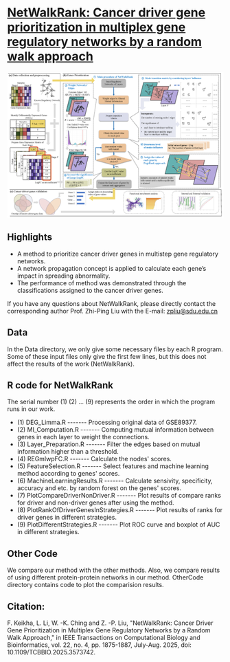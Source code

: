 # [NetWalkRank: Cancer driver gene prioritization in multiplex gene regulatory networks by a random walk approach](https://github.com/zpliulab/NetWalkRank)
![TransMarker Framework](GraphicAbstract.png)

## Highlights
- A method to prioritize cancer driver genes in multistep gene regulatory networks.
- A network propagation concept is applied to calculate each gene’s impact in spreading abnormality.
- The performance of method was demonstrated through the classifications assigned to the cancer driver genes.

If you have any questions about NetWalkRank, please directly contact the corresponding author Prof. Zhi-Ping Liu with the E-mail: zpliu@sdu.edu.cn

## Data
In the Data directory, we only give some necessary files by each R program.
Some of these input files only give the first few lines, but this does not affect the results of the work (NetWalkRank).

## R code for NetWalkRank
The serial number (1) (2) ... (9) represents the order in which the program runs in our work.
- (1) DEG_Limma.R ------- Processing original data of GSE89377.
- (2) MI_Computation.R ------- Computing mutual information between genes in each layer to weight the connections.
- (3) Layer_Preparation.R ------- Filter the edges based on mutual information higher than a threshold.
- (4) REGmlwpFC.R ------- Calculate the nodes' scores.
- (5) FeatureSelection.R ------- Select features and machine learning method according to genes' scores.
- (6) MachineLearningResults.R ------- Calculate sensivity, specificity, accuracy and etc. by random forest on the genes' scores.
- (7) PlotCompareDriverNonDriver.R ------- Plot results of compare ranks for driver and non-driver genes after using the method.
- (8) PlotRankOfDriverGenesInStrategies.R ------- Plot results of ranks for driver genes in different strategies.
- (9) PlotDifferentStrategies.R ------- Plot ROC curve and boxplot of AUC in different strategies.

## Other Code
We compare our method with the other methods. Also, we compare results of using different protein-protein networks in our method.
OtherCode directory contains code to plot the comparision results.

## Citation:
F. Keikha, L. Li, W. -K. Ching and Z. -P. Liu, "NetWalkRank: Cancer Driver Gene Prioritization in Multiplex Gene Regulatory Networks by a Random Walk Approach," in IEEE Transactions on Computational Biology and Bioinformatics, vol. 22, no. 4, pp. 1875-1887, July-Aug. 2025, doi: 10.1109/TCBBIO.2025.3573742. 


